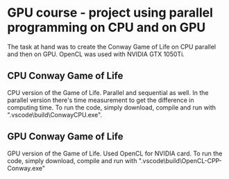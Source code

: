 # GPU course - project using parallel programming on CPU and on GPU

The task at hand was to create the Conway Game of Life on CPU parallel and then on GPU. OpenCL was used with NVIDIA GTX 1050Ti.

## CPU Conway Game of Life

CPU version of the Game of Life. Parallel and sequential as well. In the parallel version there's time measurement to get the difference in computing time. To run the code, simply download, compile and run with "\.vscode\build\ConwayCPU.exe".

## GPU Conway Game of Life

GPU version of the Game of Life. Used OpenCL for NVIDIA card. To run the code, simply download, compile and run with "\.vscode\build\OpenCL-CPP-Conway.exe" 
